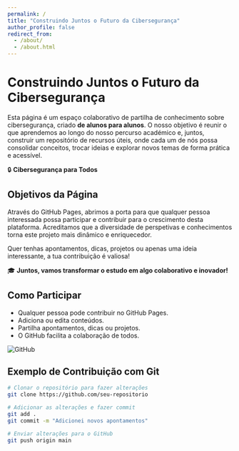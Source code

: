 ```yaml
---
permalink: /
title: "Construindo Juntos o Futuro da Cibersegurança"
author_profile: false
redirect_from: 
  - /about/
  - /about.html
---
```


# Construindo Juntos o Futuro da Cibersegurança

Esta página é um espaço colaborativo de partilha de conhecimento sobre cibersegurança, criado **de alunos para alunos**. O nosso objetivo é reunir o que aprendemos ao longo do nosso percurso académico e, juntos, construir um repositório de recursos úteis, onde cada um de nós possa consolidar conceitos, trocar ideias e explorar novos temas de forma prática e acessível.

🔒 **Cibersegurança para Todos**

## Objetivos da Página

Através do GitHub Pages, abrimos a porta para que qualquer pessoa interessada possa participar e contribuir para o crescimento desta plataforma. Acreditamos que a diversidade de perspetivas e conhecimentos torna este projeto mais dinâmico e enriquecedor. 

Quer tenhas apontamentos, dicas, projetos ou apenas uma ideia interessante, a tua contribuição é valiosa!

🎓 **Juntos, vamos transformar o estudo em algo colaborativo e inovador!**

## Como Participar

- Qualquer pessoa pode contribuir no GitHub Pages.
- Adiciona ou edita conteúdos.
- Partilha apontamentos, dicas ou projetos.
- O GitHub facilita a colaboração de todos.

![GitHub](https://image-link.png)

## Exemplo de Contribuição com Git

```bash
# Clonar o repositório para fazer alterações
git clone https://github.com/seu-repositorio

# Adicionar as alterações e fazer commit
git add .
git commit -m "Adicionei novos apontamentos"

# Enviar alterações para o GitHub
git push origin main

